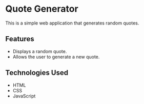 # Quote Generator

This is a simple web application that generates random quotes.

## Features

*   Displays a random quote.
*   Allows the user to generate a new quote.

## Technologies Used

*   HTML
*   CSS
*   JavaScript
